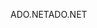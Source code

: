 <span data-ttu-id="efdc8-101">ADO.NET</span><span class="sxs-lookup"><span data-stu-id="efdc8-101">ADO.NET</span></span>